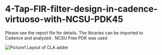 # 4-Tap-FIR-filter-design-in-cadence-virtuoso-with-NCSU-PDK45
Please see the report file for details.
The libraries can be imported to Cadence and analyzed . NCSU Free PDK was used

![Picture1](https://user-images.githubusercontent.com/21102051/191396875-1ee846f4-64e3-4455-9e21-b3abae754d36.png)
Layout of CLA adder 
